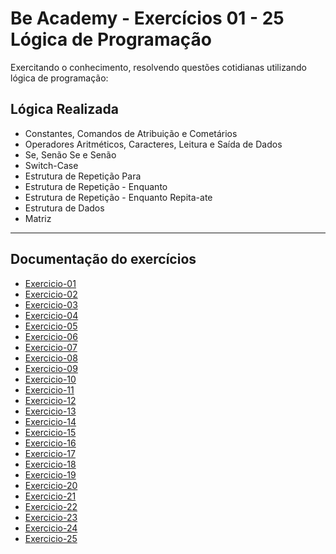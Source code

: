 # Be Academy - Exercícios 01 - 25 Lógica de Programação

Exercitando o conhecimento, resolvendo questões cotidianas utilizando lógica de programação:



## Lógica Realizada

- Constantes, Comandos de Atribuição e Cometários
- Operadores Aritméticos, Caracteres, Leitura e Saída de Dados
- Se, Senão Se e Senão
- Switch-Case
- Estrutura de Repetição Para
- Estrutura de Repetição - Enquanto
- Estrutura de Repetição - Enquanto Repita-ate
- Estrutura de Dados
- Matriz

<hr>

## Documentação do exercícios

- [Exercicio-01](https://github.com/GeanFerreira/beacademy-devstart-logicadeprogramacao/blob/main/Exercicio-01)
- [Exercicio-02](https://github.com/GeanFerreira/beacademy-devstart-logicadeprogramacao/blob/main/Exercicio-02)
- [Exercicio-03](https://github.com/GeanFerreira/beacademy-devstart-logicadeprogramacao/blob/main/Exercicio-03)
- [Exercicio-04](https://github.com/GeanFerreira/beacademy-devstart-logicadeprogramacao/blob/main/Exercicio-04)
- [Exercicio-05](https://github.com/GeanFerreira/beacademy-devstart-logicadeprogramacao/blob/main/Exercicio-05)
- [Exercicio-06](https://github.com/GeanFerreira/beacademy-devstart-logicadeprogramacao/blob/main/Exercicio-06)
- [Exercicio-07](https://github.com/GeanFerreira/beacademy-devstart-logicadeprogramacao/blob/main/Exercicio-07)
- [Exercicio-08](https://github.com/GeanFerreira/beacademy-devstart-logicadeprogramacao/blob/main/Exercicio-08)
- [Exercicio-09](https://github.com/GeanFerreira/beacademy-devstart-logicadeprogramacao/blob/main/Exercicio-09)
- [Exercicio-10](https://github.com/GeanFerreira/beacademy-devstart-logicadeprogramacao/blob/main/Exercicio-10)
- [Exercicio-11](https://github.com/GeanFerreira/beacademy-devstart-logicadeprogramacao/blob/main/Exercicio-11)
- [Exercicio-12](https://github.com/GeanFerreira/beacademy-devstart-logicadeprogramacao/blob/main/Exercicio-12)
- [Exercicio-13](https://github.com/GeanFerreira/beacademy-devstart-logicadeprogramacao/blob/main/Exercicio-13)
- [Exercicio-14](https://github.com/GeanFerreira/beacademy-devstart-logicadeprogramacao/blob/main/Exercicio-14)
- [Exercicio-15](https://github.com/GeanFerreira/beacademy-devstart-logicadeprogramacao/blob/main/Exercicio-15)
- [Exercicio-16](https://github.com/GeanFerreira/beacademy-devstart-logicadeprogramacao/blob/main/Exercicio-16)
- [Exercicio-17](https://github.com/GeanFerreira/beacademy-devstart-logicadeprogramacao/blob/main/Exercicio-17)
- [Exercicio-18](https://github.com/GeanFerreira/beacademy-devstart-logicadeprogramacao/blob/main/Exercicio-18)
- [Exercicio-19](https://github.com/GeanFerreira/beacademy-devstart-logicadeprogramacao/blob/main/Exercicio-19)
- [Exercicio-20](https://github.com/GeanFerreira/beacademy-devstart-logicadeprogramacao/blob/main/Exercicio-20)
- [Exercicio-21](https://github.com/GeanFerreira/beacademy-devstart-logicadeprogramacao/blob/main/Exercicio-21)
- [Exercicio-22](https://github.com/GeanFerreira/beacademy-devstart-logicadeprogramacao/blob/main/Exercicio-22)
- [Exercicio-23](https://github.com/GeanFerreira/beacademy-devstart-logicadeprogramacao/blob/main/Exercicio-23)
- [Exercicio-24](https://github.com/GeanFerreira/beacademy-devstart-logicadeprogramacao/blob/main/Exercicio-24)
- [Exercicio-25](https://github.com/GeanFerreira/beacademy-devstart-logicadeprogramacao/blob/main/Exercicio-25)
